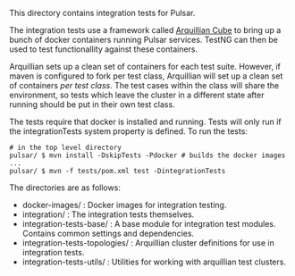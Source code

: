 This directory contains integration tests for Pulsar.

The integration tests use a framework called [Arquillian Cube](https://github.com/arquillian/arquillian-cube) to bring up a bunch of docker containers running Pulsar services. TestNG can then be used to test functionallity against these containers.

Arquillian sets up a clean set of containers for each test suite. However, if maven is configured to fork per test class, Arquillian will set up a clean set of containers _per test class_. The test cases within the class will share the environment, so tests which leave the cluster in a different state after running should be put in their own test class.

The tests require that docker is installed and running. Tests will only run if the integrationTests system property is defined. To run the tests:
```shell
# in the top level directory
pulsar/ $ mvn install -DskipTests -Pdocker # builds the docker images
...
pulsar/ $ mvn -f tests/pom.xml test -DintegrationTests
```

The directories are as follows:

- docker-images/ : Docker images for integration testing.
- integration/ : The integration tests themselves.
- integration-tests-base/ : A base module for integration test modules. Contains common settings and dependencies.
- integration-tests-topologies/ : Arquillian cluster definitions for use in integration tests.
- integration-tests-utils/ : Utilities for working with arquillian test clusters.

